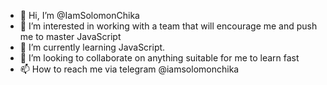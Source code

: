 - 👋 Hi, I’m @IamSolomonChika
- 👀 I’m interested in working with a team that will encourage me and push me to master JavaScript
- 🌱 I’m currently learning JavaScript.
- 💞️ I’m looking to collaborate on anything suitable for me to learn fast
- 📫 How to reach me via telegram @iamsolomonchika

<!---
IamSolomonChika/IamSolomonChika is a ✨ special ✨ repository because its `README.md` (this file) appears on your GitHub profile.
You can click the Preview link to take a look at your changes.
--->
